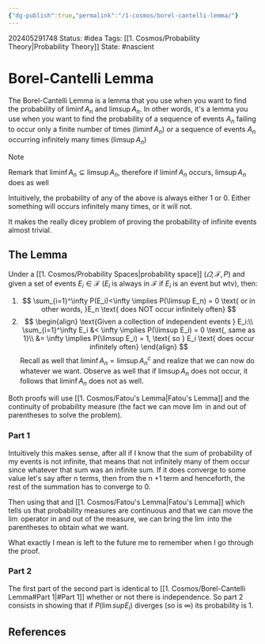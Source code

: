 ```yaml
---
{"dg-publish":true,"permalink":"/1-cosmos/borel-cantelli-lemma/"}
---
```


202405291748
Status: #idea
Tags: [[1. Cosmos/Probability Theory\|Probability Theory]]
State: #nascient
# Borel-Cantelli Lemma
The Borel-Cantelli Lemma is a lemma that you use when you want to find the probability of $\liminf A_n$ and $\limsup A_n$. In other words, it's a lemma you use when you want to find the probability of a sequence of events $A_n$ failing to occur only a finite number of times ($\liminf A_n$) or a sequence of events $A_n$ occurring infinitely many times ($\limsup A_n$)

>[!note]
>Remark that $\liminf A_n \subseteq \limsup A_n$, therefore if $\liminf A_n$ occurs, $\limsup A_n$ does as well

Intuitively, the probability of any of the above is always either $1$ or $0$. Either something will occurs infinitely many times, or it will not.

It makes the really dicey problem of proving the probability of infinite events almost trivial.

## The Lemma
Under a [[1. Cosmos/Probability Spaces\|probability space]] $(\varOmega, \mathscr F, P)$ and given a set of events $E_i \in \mathscr F$ ($E_i$ is always in $\mathscr F$ if $E_i$ is an event but wtv), then:
1. $$
\sum_{i=1}^\infty P(E_i)<\infty \implies P(\limsup E_n) = 0 \text{ or in other words, }E_n \text{ does NOT occur infinitely often}
$$
2. $$
\begin{align}
\text{Given a collection of independent events } E_i:\\
\sum_{i=1}^\infty E_i &< \infty \implies P(\limsup E_i) = 0 \text{, same as 1}\\
&= \infty \implies P(\limsup E_i) = 1, \text{ so } E_i \text{ does occur infinitely often}
\end{align}
$$
Recall as well that $\liminf A_n = \limsup A_n^c$ and realize that we can now do whatever we want.
Observe as well that if $\limsup A_n$ does not occur, it follows that $\liminf A_n$ does not as well.

Both proofs will use [[1. Cosmos/Fatou's Lemma\|Fatou's Lemma]] and the continuity of probability measure (the fact we can move $\lim$ in and out of parentheses to solve the problem).
### Part 1
Intuitively this makes sense, after all if I know that the sum of probability of my events is not infinite, that means that not infinitely many of them occur since whatever that sum was an infinite sum. If it does converge to some value let's say after n terms, then from the n +1  term and henceforth, the rest of the summation has to converge to $0$. 

Then using that and [[1. Cosmos/Fatou's Lemma\|Fatou's Lemma]] which tells us that probability measures are continuous and that we can move the $\lim$ operator in and out of the measure, we can bring the $\lim$ into the parentheses to obtain what we want.

What exactly I mean is left to the future me to remember when I go through the proof.


### Part 2
The first part of the second part is identical to [[1. Cosmos/Borel-Cantelli Lemma#Part 1\|#Part 1]] whether or not there is independence.
So part 2 consists in showing that if $P(\lim sup E_i)$ diverges (so is $\infty$) its probability is $1$.


## References
